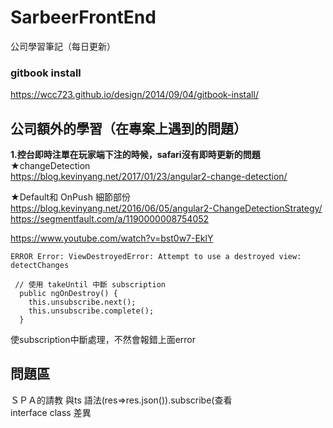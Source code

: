 # SarbeerFrontEnd
公司學習筆記（每日更新）<br />
### gitbook install<br />
https://wcc723.github.io/design/2014/09/04/gitbook-install/<br />

## 公司額外的學習（在專案上遇到的問題）
<strong>1.控台即時注單在玩家端下注的時候，safari沒有即時更新的問題</strong><br />
★changeDetection<br />
https://blog.kevinyang.net/2017/01/23/angular2-change-detection/<br />

★Default和 OnPush 細節部份<br />
https://blog.kevinyang.net/2016/06/05/angular2-ChangeDetectionStrategy/<br />
https://segmentfault.com/a/1190000008754052<br />

https://www.youtube.com/watch?v=bst0w7-EklY<br />

```
ERROR Error: ViewDestroyedError: Attempt to use a destroyed view: detectChanges

 // 使用 takeUntil 中斷 subscription
  public ngOnDestroy() {
    this.unsubscribe.next();
    this.unsubscribe.complete();
  }
```

使subscription中斷處理，不然會報錯上面error

## 問題區
ＳＰＡ的請教 與ts 語法(res=>res.json()).subscribe(查看<br/>
interface class 差異


